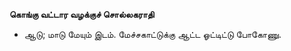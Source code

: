 **கொங்கு வட்டார வழக்குச் சொல்லகராதி**
- ஆடு; மாடு மேயும் இடம். மேச்சகாட்டுக்கு ஆட்ட ஓட்டிட்டு போகோணு.

